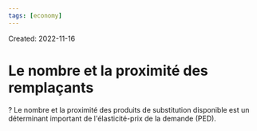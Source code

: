 ```yaml
---
tags: [economy] 
---
```

Created: 2022-11-16

# Le nombre et la proximité des remplaçants
?
Le nombre et la proximité des produits de substitution disponible est un déterminant important de l'élasticité-prix de la demande (PED).
<!--SR:!2022-12-31,28,250-->